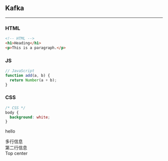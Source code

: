 ## Kafka
----------------------------------------------------------

<!-- tabs:start -->

### **HTML**

```html
<!-- HTML -->
<h1>Heading</h1>
<p>This is a paragraph.</p>
```

### **JS**

```js
// JavaScript
function add(a, b) {
  return Number(a + b);
}
```

### **CSS**

```css
/* CSS */
body {
  background: white;
}
```

<!-- tabs:end -->

hello 


<!--
  <el-tabs value="1"  :tab-position="'top'">
    <el-tab-pane label="用户管理" name="1">
        <iframe  class="base-iframe"   :src="localStorage.getItem('drawio_spring_B01') || 'http://www.ljq199612.top/404.html'"  />
    </el-tab-pane>
    <el-tab-pane label="用户管理" name="2">
        <iframe  class="base-iframe"   :src="localStorage.getItem('drawio_spring_B01') || 'http://www.ljq199612.top/404.html'"  />
    </el-tab-pane>
  </el-tabs>
-->

<el-tooltip placement="bottom">
  <div slot="content">多行信息<br/>第二行信息</div>
  <el-button>Top center</el-button>
</el-tooltip>

<el-divider></el-divider>





<script>

</script>




